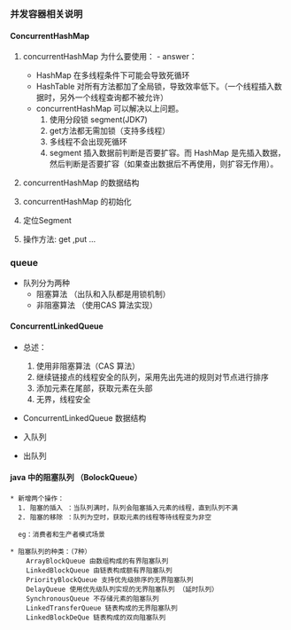 ### 并发容器相关说明 ###
#### ConcurrentHashMap ####

  1. concurrentHashMap 为什么要使用：
   	- answer：
   	 - HashMap 在多线程条件下可能会导致死循环
   	 - HashTable 对所有方法都加了全局锁，导致效率低下。（一个线程插入数据时，另外一个线程查询都不被允许）
   	 - concurrentHashMap 可以解决以上问题。
   	 	1. 使用分段锁 segment(JDK7)
   	 	2. get方法都无需加锁（支持多线程）
   	 	3. 多线程不会出现死循环
   	 	4. segment 插入数据前判断是否要扩容。而 HashMap 是先插入数据，然后判断是否要扩容（如果查出数据后不再使用，则扩容无作用）。
   	 	
  2. concurrentHashMap 的数据结构
  
  3. concurrentHashMap 的初始化
  
  4. 定位Segment 
  
  5. 操作方法: get ,put ...
  
  
### queue ###

  + 队列分为两种
  	- 阻塞算法 （出队和入队都是用锁机制）
  	- 非阻塞算法 （使用CAS 算法实现）
  	
#### ConcurrentLinkedQueue ####

  * 总述： 
 	 1. 使用非阻塞算法（CAS 算法）
 	 2. 继续链接点的线程安全的队列，采用先出先进的规则对节点进行排序
  	 3. 添加元素在尾部，获取元素在头部
  	 4. 无界，线程安全
  
  * ConcurrentLinkedQueue 数据结构
  	
  * 入队列
  * 出队列
  
#### java 中的阻塞队列 （BolockQueue）

	* 新增两个操作：
	  1. 阻塞的插入 ：当队列满时，队列会阻塞插入元素的线程，直到队列不满
	  2. 阻塞的移除 ：队列为空时，获取元素的线程等待线程变为非空
	  
	  eg：消费者和生产者模式场景
	  
	* 阻塞队列的种类：（7种）
		ArrayBlockQueue 由数组构成的有界阻塞队列
		LinkedBlockQueue 由链表构成额有界阻塞队列
		PriorityBlockQueue 支持优先级排序的无界阻塞队列
		DelayQueue 使用优先级队列实现的无界阻塞队列 （延时队列）
		SynchronousQueue 不存储元素的阻塞队列
		LinkedTransferQueue 链表构成的无界阻塞队列
		LinkedBlockDeQue 链表构成的双向阻塞队列
  
  	
   	 	
